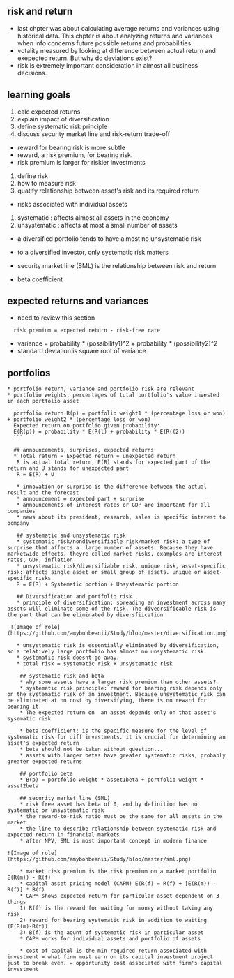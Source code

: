  ## risk and return
 * last chpter was about calculating average returns and variances using historical data. This chpter is about analyzing returns and variances when info concerns future possible returns and probabilities
 * votality measured by looking at difference between actual return and exepected return. But why do deviations exist?
 * risk is extremely important consideration in almost all business decisions. 
 ## learning goals
 1) calc expected returns
 2) explain impact of diversification
 3) define systematic risk principle
 4) discuss security market line and risk-return trade-off
  
  * reward for bearing risk is more subtle 
  * reward, a risk premium, for bearing risk. 
  * risk premium is larger for riskier investments
  
  1) define risk
  2) how to measure risk
  3) quatify relationship between asset's risk and its required return
  
  * risks associated with individual assets
  1) systematic : affects almost all assets in the economy
  2) unsystematic : affects at most a small number of assets
  * a diversified portfolio tends to have almost no unsystematic risk
  * to a diversified investor, only systematic risk matters
  
  * security market line (SML) is the relationship between risk and return
  * beta coefficient
 
  ## expected returns and variances
  * need to review this section
 
 
 ```
   risk premium = expected return - risk-free rate
   ```
   
   * variance = probability * (possibility1)^2 + probability * (possibility2)^2
   * standard deviation is square root of variance
   
   
   ## portfolios
    * portfolio return, variance and portfolio risk are relevant
    * portfolio weights: percentages of total portfolio's value invested in each portfolio asset
  
  
  ```
    portfolio return R(p) = portfolio weight1 * (percentage loss or won) + portfolio weight2 * (percentage loss or won)
    Expected return on portfolio given probability:
    E(R(p)) = probability * E(R(l) + probability * E(R((2))
    ```
    
    ## announcements, surprises, expected returns
    * Total return = Expected return + unexpected return
     R is actual total return, E(R) stands for expected part of the return and U stands for unexpected part
     R = E(R) + U
     
     * innovation or surprise is the difference between the actual result and the forecast
     * announcement = expected part + surprise
     * announcements of interest rates or GDP are important for all companies
     * news about its president, research, sales is specific interest to ocmpany
     
     ## systematic and unsystematic risk
     * systematic risk/nondiversifiable risk/market risk: a type of surprise that affects a  large mumber of assets. Because they have marketwide effects, theyre called market risks. examples are interest rates, GDP, inflation
     * unsystematic risk/diversifiable risk, unique risk, asset-specific risk: affects single asset or small group of assets. unique or asset-specific risks
     R = E(R) + Systematic portion + Unsystematic portion
     
     ## Diversification and portfolio risk
     * principle of diversification: spreading an investment across many assets will eliminate some of the risk. The diveersificable risk is the part that can be eliminated by diversfiication
   
   ![Image of role](https://github.com/amybohbeanii/Study/blob/master/diversification.png)
     
     * unsystematic risk is essentially eliminated by diversification, so a relatively large portfolio has almost no unsystematic risk
     * systematic risk doesnt go away.
     * total risk = systematic risk + unsystematic risk
     
      ## systematic risk and beta
      * why some assets have a larger risk premium than other assets?
      * systematic risk principle: reward for bearing risk depends only on the systematic risk of an investment. Because unsystematic risk can be eliminated at no cost by diversifying, there is no reward for bearing it.
      * The expected return on  an asset depends only on that asset's sysematic risk
      
      * beta coefficient: is the specific measure for the level of systematic risk for diff investments. it is crucial for determining an asset's expected return
      * beta should not be taken without question...
      * assets with larger betas have greater systematic risks, probably greater expected returns
      
      ## portfolio beta
      * B(p) = portfolio weight * asset1beta + portfolio weight * asset2beta
      
      ## security market line (SML)
      * risk free asset has beta of 0, and by definition has no systematic or unsystematic risk
      * the reward-to-risk ratio must be the same for all assets in the market
      * the line to describe relationship between systematic risk and expected return in financial markets
      * after NPV, SML is most important concept in modern finance
 
 ![Image of role](https://github.com/amybohbeanii/Study/blob/master/sml.png)
      
      * market risk premium is the risk premium on a market portfolio E(R(m)) - R(f)
      * capital asset pricing model (CAPM) E(R(f) = R(f) + [E(R(m)) - R(f)] * B(f)
      * CAPM shows expected return for particular asset dependent on 3 things
      1) R(f) is the reward for waiting for money without taking any risk
      2) reward for bearing systematic risk in addition to waiting (E(R(m)-R(f))
      3) B(f) is the aount of systematic risk in particular asset
      * CAPM works for individual assets and portfolio of assets
      
      * cost of capital is the min required return associated with investment = what firm must earn on its capital investment project just to break even. = opportunity cost associated with firm's capital investment
